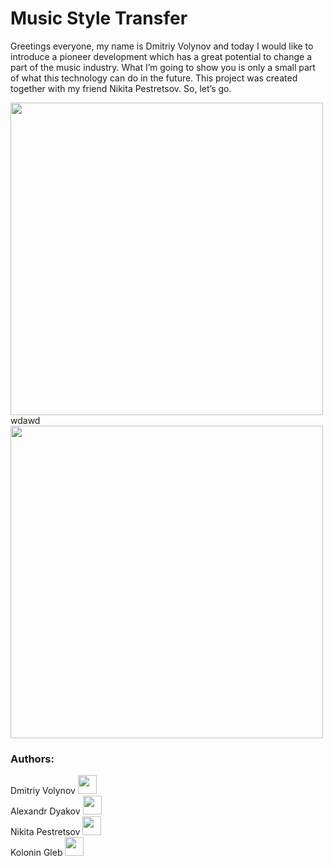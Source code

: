 # Music Style Transfer

Greetings everyone, my name is Dmitriy Volynov and today I would like to introduce a pioneer development which has a great potential to change a part of the music industry. What I’m going to show you is only a small part of what this technology can do in the future. This project was created together with my friend Nikita Pestretsov. So, let’s go.


<img src="https://github.com/dvolynov/Music-Style-Transfer/assets/83712099/bf0a7e9d-0375-4a2f-a0a6-7db7eb8069b3" width="500">   
wdawd
<img src="https://github.com/dvolynov/Music-Style-Transfer/assets/83712099/e123c5be-88ba-4dad-a9e8-f3fa2c2a9ee0" width="500">    


### Authors:
Dmitriy Volynov   <img src="https://github.com/dvolynov/Music-Style-Transfer/assets/83712099/d47c666b-1e29-416c-99cf-ad0196186367" width="30">            
Alexandr Dyakov   <img src="https://github.com/dvolynov/Music-Style-Transfer/assets/83712099/fecdf38e-fa56-46c1-af04-761f73a62172" width="30">    
Nikita Pestretsov <img src="https://github.com/dvolynov/Music-Style-Transfer/assets/83712099/1d750242-aff3-430d-9389-cd483a80de60" width="30">    
Kolonin Gleb      <img src="https://github.com/dvolynov/Music-Style-Transfer/assets/83712099/c14fe25c-cc18-41b1-b452-e349b96a79e1" width="30">    
